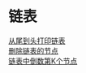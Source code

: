 # 链表
[从尾到头打印链表](https://github.com/zhonglunsheng/algorithm/blob/master/plugins/leetcode/editor/cn/%5B%E5%89%91%E6%8C%87%20Offer%2006%5D%E4%BB%8E%E5%B0%BE%E5%88%B0%E5%A4%B4%E6%89%93%E5%8D%B0%E9%93%BE%E8%A1%A8.java)  
[删除链表的节点](https://github.com/zhonglunsheng/algorithm/blob/master/plugins/leetcode/editor/cn/%5B%E5%89%91%E6%8C%87%20Offer%2018%5D%E5%88%A0%E9%99%A4%E9%93%BE%E8%A1%A8%E7%9A%84%E8%8A%82%E7%82%B9.java)  
[链表中倒数第K个节点](https://github.com/zhonglunsheng/algorithm/blob/master/plugins/leetcode/editor/cn/%5B%E5%89%91%E6%8C%87%20Offer%2022%5D%E9%93%BE%E8%A1%A8%E4%B8%AD%E5%80%92%E6%95%B0%E7%AC%ACk%E4%B8%AA%E8%8A%82%E7%82%B9.java)  
